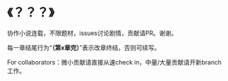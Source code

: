# 《？？？》
协作小说连载，不限题材，issues讨论剧情，贡献请PR。谢谢。

每一章结尾行为“**（第x章完）**”表示改章终结，否则可续写。

For collaborators：微小贡献请直接从速check in，中量/大量贡献请开新branch工作。
